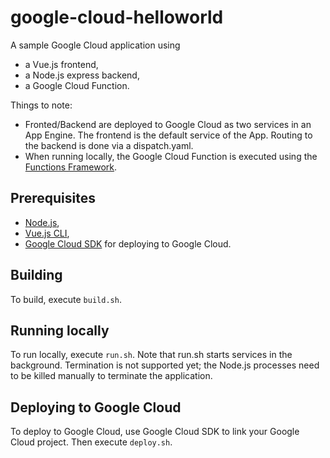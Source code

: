 # google-cloud-helloworld

A sample Google Cloud application using

* a Vue.js frontend,
* a Node.js express backend,
* a Google Cloud Function.

Things to note:

* Fronted/Backend are deployed to Google Cloud as two services in an App Engine.
  The frontend is the default service of the App. Routing to the backend is done
  via a dispatch.yaml.
* When running locally, the Google Cloud Function is executed using
  the [Functions Framework](https://cloud.google.com/functions/docs/functions-framework).

## Prerequisites

* [Node.js](https://nodejs.org),
* [Vue.js CLI](https://cli.vuejs.org/),
* [Google Cloud SDK](https://cloud.google.com/sdk/) for deploying to Google Cloud.

## Building

To build, execute `build.sh`.

## Running locally

To run locally, execute `run.sh`. Note that run.sh starts services in the background.
Termination is not supported yet; the Node.js processes need to be killed manually to
terminate the application.

## Deploying to Google Cloud

To deploy to Google Cloud, use Google Cloud SDK to link your
Google Cloud project. Then execute `deploy.sh`.
